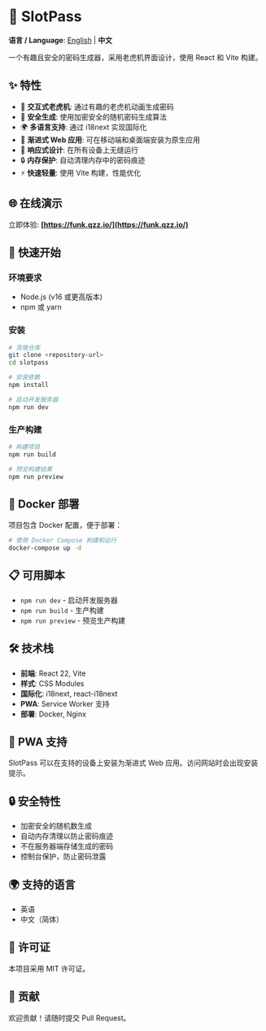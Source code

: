 # 🎰 SlotPass

**语言 / Language**: [English](README.md) | **中文**

一个有趣且安全的密码生成器，采用老虎机界面设计，使用 React 和 Vite 构建。

## ✨ 特性

- 🎰 **交互式老虎机**: 通过有趣的老虎机动画生成密码
- 🔐 **安全生成**: 使用加密安全的随机密码生成算法
- 🌍 **多语言支持**: 通过 i18next 实现国际化
- 📱 **渐进式 Web 应用**: 可在移动端和桌面端安装为原生应用
- 🎨 **响应式设计**: 在所有设备上无缝运行
- 🔒 **内存保护**: 自动清理内存中的密码痕迹
- ⚡ **快速轻量**: 使用 Vite 构建，性能优化

## 🌐 在线演示

立即体验: **[https://funk.qzz.io/](https://funk.qzz.io/)**

## 🚀 快速开始

### 环境要求

- Node.js (v16 或更高版本)
- npm 或 yarn

### 安装

```bash
# 克隆仓库
git clone <repository-url>
cd slotpass

# 安装依赖
npm install

# 启动开发服务器
npm run dev
```

### 生产构建

```bash
# 构建项目
npm run build

# 预览构建结果
npm run preview
```

## 🐳 Docker 部署

项目包含 Docker 配置，便于部署：

```bash
# 使用 Docker Compose 构建和运行
docker-compose up -d
```

## 📋 可用脚本

- `npm run dev` - 启动开发服务器
- `npm run build` - 生产构建
- `npm run preview` - 预览生产构建

## 🛠️ 技术栈

- **前端**: React 22, Vite
- **样式**: CSS Modules
- **国际化**: i18next, react-i18next
- **PWA**: Service Worker 支持
- **部署**: Docker, Nginx

## 📱 PWA 支持

SlotPass 可以在支持的设备上安装为渐进式 Web 应用。访问网站时会出现安装提示。

## 🔒 安全特性

- 加密安全的随机数生成
- 自动内存清理以防止密码痕迹
- 不在服务器端存储生成的密码
- 控制台保护，防止密码泄露

## 🌍 支持的语言

- 英语
- 中文（简体）

## 📄 许可证

本项目采用 MIT 许可证。

## 🤝 贡献

欢迎贡献！请随时提交 Pull Request。